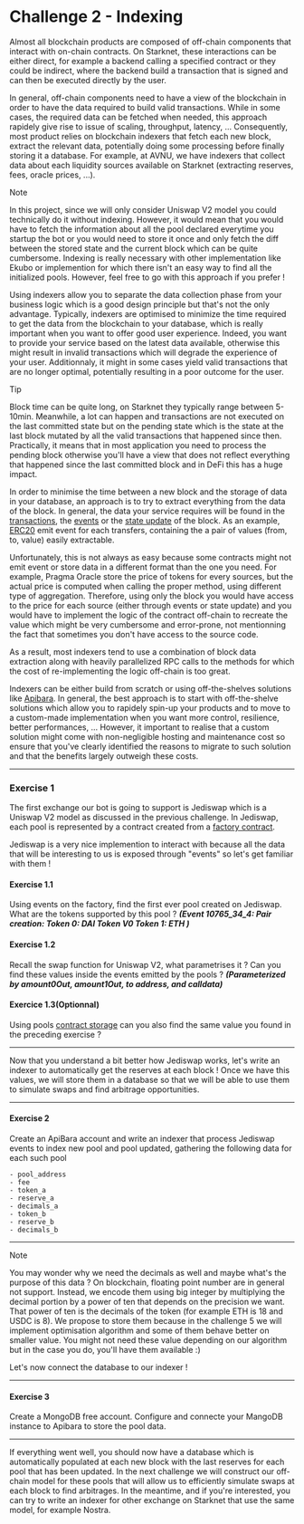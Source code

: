 # Challenge 2 - Indexing

Almost all blockchain products are composed of off-chain components that interact with on-chain contracts. On Starknet, these interactions can be either direct, for example a backend calling a specified contract or they could be indirect, where the backend build a transaction that is signed and can then be executed directly by the user.  

In general, off-chain components need to have a view of the blockchain in order to have the data required to build valid transactions. While in some cases, the required data can be fetched when needed, this approach rapidely give rise to issue of scaling, throughput, latency, ... Consequently, most product relies on blockchain indexers that fetch each new block, extract the relevant data, potentially doing some processing before finally storing it a database. For example, at AVNU, we have indexers that collect data about each liquidity sources available on Starknet (extracting reserves, fees, oracle prices, ...).

> [!NOTE]
> In this project, since we will only consider Uniswap V2 model you could technically do it without indexing. However, it would mean that you would have to fetch the information about all the pool declared everytime you startup the bot or you would need to store it once and only fetch the diff between the stored state and the current block which can be quite cumbersome. Indexing is really necessary with other implementation like Ekubo or implemention for which there isn't an easy way to find all the initialized pools. However, feel free to go with this approach if you prefer !

Using indexers allow you  to separate the data collection phase from your business logic which is a good design principle but that's not the only advantage. Typically, indexers are optimised to minimize the time required to get the data from the blockchain to your database, which is really important when you want to offer good user experience. Indeed, you want to provide your service based on the latest data available, otherwise this might result in invalid transactions which will degrade the experience of your user. Additionnaly, it might in some cases yield valid transactions that are no longer optimal, potentially resulting in a poor outcome for the user.

> [!TIP] 
> Block time can be quite long, on Starknet they typically range between 5-10min. Meanwhile, a lot can happen and transactions are not executed on the last committed state but on the pending state which is the state at the last block mutated by all the valid transactions that happened since then. Practically, it means that in most application you need to process the pending block otherwise you'll have a view that does not reflect everything that happened since the last committed block and in DeFi this has a huge impact.

In order to minimise the time between a new block and the storage of data in your database, an approach is to try to extract everything from the data of the block. In general, the data your service requires will be found in the [transactions](https://docs.starknet.io/documentation/architecture_and_concepts/Network_Architecture/transactions/), the [events](https://docs.starknet.io/documentation/architecture_and_concepts/Smart_Contracts/starknet-events/) or the [state update](https://docs.starknet.io/documentation/architecture_and_concepts/Smart_Contracts/contract-storage/) of the block. As an example, [ERC20]([0x49d36570d4e46f48e99674bd3fcc84644ddd6b96f7c741b1562b82f9e004dc7](https://voyager.online/contract/0x049d36570d4e46f48e99674bd3fcc84644ddd6b96f7c741b1562b82f9e004dc7)) emit event for each transfers, containing the a pair of values (from, to, value) easily extractable.

Unfortunately, this is not always as easy because some contracts might not emit event or store data in a different format than the one you need. For example, Pragma Oracle store the price of tokens for every sources, but the actual price is computed when calling the proper method, using different type of aggregation. Therefore, using only the block you would have access to the price for each source (either through events or state update) and you would have to implement the logic of the contract off-chain to recreate the value which might be very cumbersome and error-prone, not mentionning the fact that sometimes you don't have access to the source code.

As a result, most indexers tend to use a combination of block data extraction along with heavily parallelized RPC calls to the methods for which the cost of re-implementing the logic off-chain is too great.

Indexers can be either build from scratch or using off-the-shelves solutions like [Apibara](https://www.apibara.com/). In general, the best approach is to start with off-the-shelve solutions which allow you to rapidely spin-up your products and to move to a custom-made implementation when you want more control, resilience, better performances, ... However, it important to realise that a custom solution might come with non-negligible hosting and maintenance cost so ensure that you've clearly identified the reasons to migrate to such solution and that the benefits largely outweigh these costs.

---

### Exercise 1

The first exchange our bot is going to support is Jediswap which is a Uniswap V2 model as discussed in the previous challenge. In Jediswap, each pool is represented by a contract created from a [factory contract](https://voyager.online/contract/0x00dad44c139a476c7a17fc8141e6db680e9abc9f56fe249a105094c44382c2fd).


Jediswap is a very nice implemention to interact with because all the data that will be interesting to us is exposed through "events" so let's get familiar with them !

#### Exercise 1.1

Using events on the factory, find the first ever pool created on Jediswap. What are the tokens supported by this pool ?
_**(Event 10765_34_4: Pair creation: Token 0: DAI Token V0 Token 1: ETH )**_

#### Exercise 1.2

Recall the swap function for Uniswap V2, what parametrises it ? Can you find these values inside the events emitted by the pools ?
 _**(Parameterized by amount0Out, amount1Out, to address, and calldata)**_

#### Exercice 1.3(Optionnal)

Using pools [contract storage](https://voyager.online/contract/0x07e2a13b40fc1119ec55e0bcf9428eedaa581ab3c924561ad4e955f95da63138#readStorage) can you also find the same value you found in the preceding exercise ?

---

Now that you understand a bit better how Jediswap works, let's write an indexer to automatically get the reserves at each block ! Once we have this values, we will store them in a database so that we will be able to use them to simulate swaps and find arbitrage opportunities.

---

#### Exercise 2

Create an ApiBara account and write an indexer that process Jediswap events to index new pool and pool updated, gathering the following data for each such pool
```
- pool_address
- fee
- token_a
- reserve_a
- decimals_a
- token_b
- reserve_b
- decimals_b
```

---

> [!NOTE]
> You may wonder why we need the decimals as well and maybe what's the purpose of this data ? On blockchain, floating point number are in general not support. Instead, we encode them using big integer by multiplying the decimal portion by a power of ten that depends on the precision we want. That power of ten is the decimals of the token (for example ETH is 18 and USDC is 8). We propose to store them because in the challenge 5 we will implement optimisation algorithm and some of them behave better on smaller value. You might not need these value depending on our algorithm but in the case you do, you'll have them available :)

Let's now connect the database to our indexer !

---

#### Exercise 3

Create a MongoDB free account. Configure and connecte your MangoDB instance to Apibara to store the pool data.

---

If everything went well, you should now have a database which is automatically populated at each new block with the last reserves for each pool that has been updated. In the next challenge we will construct our off-chain model for these pools that will allow us to efficiently simulate swaps at each block to find arbitrages. In the meantime, and if you're interested, you can try to write an indexer for other exchange on Starknet that use the same model, for example Nostra.
